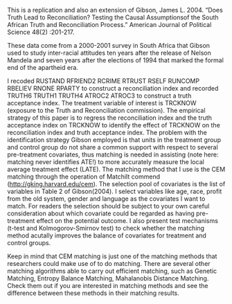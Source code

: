 This is a replication and also an extension of Gibson, James L. 2004. “Does Truth Lead to Reconciliation? Testing the 
Causal Assumptionsof the South African Truth and Reconciliation Process.” American Journal of Political Science 48(2)
:201-217.

These data come from a 2000-2001 survey in South Africa that Gibson used to study inter-racial attitudes ten years after 
the release of Nelson Mandela and seven years after the elections of 1994 that marked the formal end of the apartheid era.

I recoded RUSTAND RFRIEND2 RCRIME RTRUST RSELF RUNCOMP RBELIEV RNONE RPARTY to construct a reconciliation index and 
recorded TRUTH6 TRUTH1 TRUTH4 ATROC2 ATROC3 to construct a truth acceptance index. The treatment variable of interest 
is TRCKNOW (exposure to the Truth and Reconciliation commission). The empirical strategy of this paper is to regress the 
reconciliation index and the truth acceptance index on TRCKNOW to identify the effect of TRCKNOW on the reconciliation 
index and truth acceptance index. The problem with the identification strategy Gibson employed is that units in the 
treatment group and control group do not share a common support with respect to several pre-treatment covariates, thus 
matching is needed in assisting (note here: matching never identifies ATE!) to more accurately measure the local average 
treatment effect (LATE). The matching method that I use is the CEM matching through the operation of MatchiIt commend 
(http://gking.harvard.edu/cem). The selection pool of covariates is the list of variables in Table 2 of Gibson(2004). I 
select variables like age, race, profit from the old system, gender and language as the covariates I want to match. For 
readers the selection should be subject to your own careful consideration about which covariate could be regarded as having pre-treatment effect on the potential outcome. I also present test mechanisms (t-test and Kolmogorov-Smirnov test) to check whether the matching method acutally improves the balance of covariates for treatment and control groups. 

Keep in mind that CEM matching is just one of the matching methods that researchers could make use of to do matching. There are several other matching algorithms able to carry out efficient matching, such as Genetic Matching, Entropy Balance Matching, Mahalanobis Distance Matching. Check them out if you are interested in matching methods and see the difference between these methods in their matching results. 
